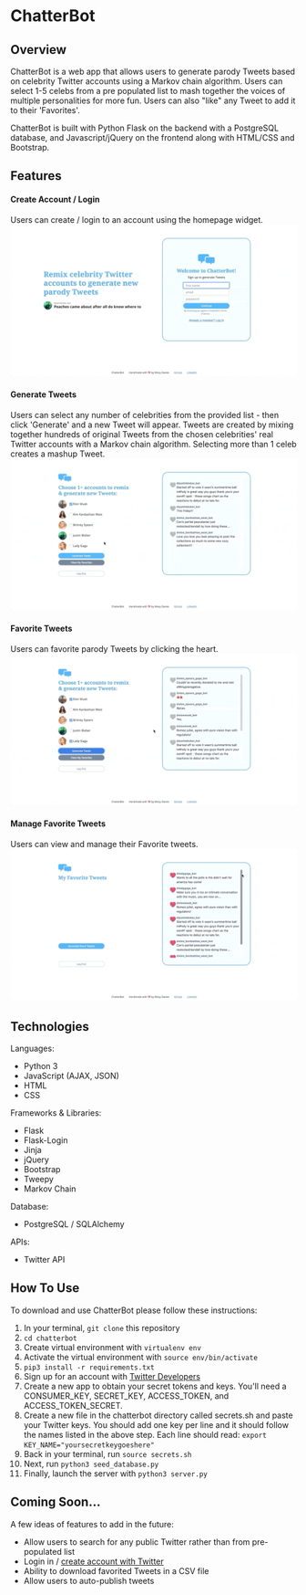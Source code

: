# ChatterBot
## Overview
ChatterBot is a web app that allows users to generate parody Tweets based 
on celebrity Twitter accounts using a Markov chain algorithm. Users can select
1-5 celebs from a pre populated list to mash together the voices of multiple 
personalities for more fun. Users can also "like" any Tweet to add it to their 
'Favorites'. 

ChatterBot is built with Python Flask on the backend with a PostgreSQL database,
and Javascript/jQuery on the frontend along with HTML/CSS and Bootstrap. 

## Features 
#### Create Account / Login 
Users can create / login to an account using the homepage widget.
![Create Account and Login](/static/img/create-account.gif)

#### Generate Tweets 
Users can select any number of celebrities from the provided list - then click 
'Generate' and a new Tweet will appear. Tweets are created by mixing together 
hundreds of original Tweets from the chosen celebrities' real Twitter accounts 
with a Markov chain algorithm. Selecting more than 1 celeb creates a mashup Tweet. 
![Generate Tweets](/static/img/generate-tweets.gif)

#### Favorite Tweets
Users can favorite parody Tweets by clicking the heart.
![Favorite Tweets](/static/img/favorite-tweets.gif)

#### Manage Favorite Tweets 
Users can view and manage their Favorite tweets.
![View Favorite Tweets](/static/img/view-favorites.gif)

## Technologies
Languages:
- Python 3
- JavaScript (AJAX, JSON)
- HTML
- CSS

Frameworks & Libraries:
- Flask
- Flask-Login
- Jinja
- jQuery
- Bootstrap 
- Tweepy
- Markov Chain

Database:
 - PostgreSQL / SQLAlchemy

APIs:
- Twitter API 

## How To Use 
To download and use ChatterBot please follow these instructions:
1. In your terminal, `git clone` this repository 
2. `cd chatterbot`
3. Create virtual environment with `virtualenv env`
4. Activate the virtual environment with `source env/bin/activate`
6. `pip3 install -r requirements.txt`
7. Sign up for an account with [Twitter Developers](https://developer.twitter.com/en)
8. Create a new app to obtain your secret tokens and keys. You'll need a CONSUMER_KEY, 
SECRET_KEY, ACCESS_TOKEN, and ACCESS_TOKEN_SECRET.
7. Create a new file in the chatterbot directory called secrets.sh and paste your 
Twitter keys. You should add one key per line and it should follow the names listed
in the above step. Each line should read:
`export KEY_NAME="yoursecretkeygoeshere"` 
8. Back in your terminal, run `source secrets.sh` 
9. Next, run `python3 seed_database.py`
10. Finally, launch the server with `python3 server.py`

## Coming Soon...
A few ideas of features to add in the future: 
- Allow users to search for any public Twitter rather than from pre-populated list 
- Login in / [create account with Twitter](https://developer.twitter.com/en/docs/authentication/overview)
- Ability to download favorited Tweets in a CSV file 
- Allow users to auto-publish tweets 
